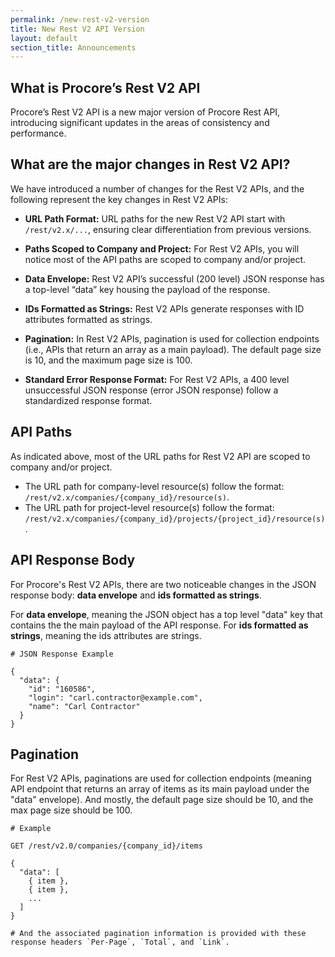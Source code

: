 ```yaml
---
permalink: /new-rest-v2-version
title: New Rest V2 API Version
layout: default
section_title: Announcements
---
```


## What is Procore’s Rest V2 API

Procore’s Rest V2 API is a new major version of Procore Rest API, introducing significant updates in the areas of consistency and performance.

## What are the major changes in Rest V2 API?

We have introduced a number of changes for the Rest V2 APIs, and the following represent the key changes in Rest V2 APIs:

* **URL Path Format:** URL paths for the new Rest V2 API start with `/rest/v2.x/...`, ensuring clear differentiation from previous versions.

* **Paths Scoped to Company and Project:** For Rest V2 APIs, you will notice most of the API paths are scoped to company and/or project.

* **Data Envelope:** Rest V2 API’s successful (200 level) JSON response has a top-level “data” key housing the payload of the response.

* **IDs Formatted as Strings:** Rest V2 APIs generate responses with ID attributes formatted as strings.

* **Pagination:** In Rest V2 APIs, pagination is used for collection endpoints (i.e., APIs that return an array as a main payload).
The default page size is 10, and the maximum page size is 100.

* **Standard Error Response Format:** For Rest V2 APIs, a 400 level unsuccessful JSON response (error JSON response) follow a standardized response format.

## API Paths

As indicated above, most of the URL paths for Rest V2 API are scoped to company and/or project.

* The URL path for company-level resource(s) follow the format: `/rest/v2.x/companies/{company_id}/resource(s)`.
* The URL path for project-level resource(s) follow the format: `/rest/v2.x/companies/{company_id}/projects/{project_id}/resource(s)`.

## API Response Body

For Procore's Rest V2 APIs, there are two noticeable changes in the JSON response body: **data envelope** and **ids formatted as strings**.

For **data envelope**, meaning the JSON object has a top level "data" key that contains the the main payload of the API response.
For **ids formatted as strings**, meaning the ids attributes are strings.

```
# JSON Response Example

{
  "data": {
    "id": "160586",
    "login": "carl.contractor@example.com",
    "name": "Carl Contractor"
  }
}
```

## Pagination

For Rest V2 APIs, paginations are used for collection endpoints (meaning API endpoint that returns an array of items as its main payload under the "data" envelope).
And mostly, the default page size should be 10, and the max page size should be 100.

```
# Example

GET /rest/v2.0/companies/{company_id}/items

{
  "data": [
    { item },
    { item },
    ...
  ]
}

# And the associated pagination information is provided with these response headers `Per-Page`, `Total`, and `Link`.
```